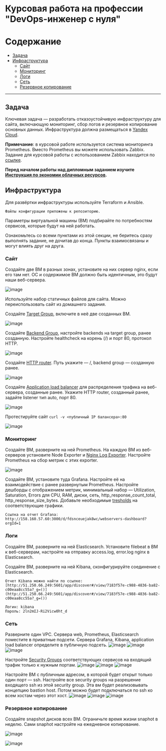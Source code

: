 #  Курсовая работа на профессии "DevOps-инженер с нуля"

Содержание
==========
* [Задача](#Задача)
* [Инфраструктура](#Инфраструктура)
    * [Сайт](#Сайт)
    * [Мониторинг](#Мониторинг)
    * [Логи](#Логи)
    * [Сеть](#Сеть)
    * [Резервное копирование](#Резервное-копирование)

---------
## Задача
Ключевая задача — разработать отказоустойчивую инфраструктуру для сайта, включающую мониторинг, сбор логов и резервное копирование основных данных. Инфраструктура должна размещаться в [Yandex Cloud](https://cloud.yandex.com/).

**Примечание**: в курсовой работе используется система мониторинга Prometheus. Вместо Prometheus вы можете использовать Zabbix. Задание для курсовой работы с использованием Zabbix находится по [ссылке](https://github.com/netology-code/fops-sysadm-diplom/blob/diplom-zabbix/README.md).

**Перед началом работы над дипломным заданием изучите [Инструкция по экономии облачных ресурсов](https://github.com/netology-code/devops-materials/blob/master/cloudwork.MD).**   

## Инфраструктура
Для развёртки инфраструктуры используйте Terraform и Ansible. 

````
Файлы конфигурации приложены к репозиторию.

````

Параметры виртуальной машины (ВМ) подбирайте по потребностям сервисов, которые будут на ней работать. 

Ознакомьтесь со всеми пунктами из этой секции, не беритесь сразу выполнять задание, не дочитав до конца. Пункты взаимосвязаны и могут влиять друг на друга.

### Сайт
Создайте две ВМ в разных зонах, установите на них сервер nginx, если его там нет. ОС и содержимое ВМ должно быть идентичным, это будут наши веб-сервера.

![image](https://github.com/user-attachments/assets/9719055a-c0f4-4b37-992a-65f1d20358df)


Используйте набор статичных файлов для сайта. Можно переиспользовать сайт из домашнего задания.

Создайте [Target Group](https://cloud.yandex.com/docs/application-load-balancer/concepts/target-group), включите в неё две созданных ВМ.

![image](https://github.com/user-attachments/assets/500bdcc3-fe40-4d96-8ae6-e9e37b44eeaf)

Создайте [Backend Group](https://cloud.yandex.com/docs/application-load-balancer/concepts/backend-group), настройте backends на target group, ранее созданную. Настройте healthcheck на корень (/) и порт 80, протокол HTTP.

![image](https://github.com/user-attachments/assets/b8c5ae6e-7290-4279-acd3-609ddcc2329f)


Создайте [HTTP router](https://cloud.yandex.com/docs/application-load-balancer/concepts/http-router). Путь укажите — /, backend group — созданную ранее.

![image](https://github.com/user-attachments/assets/e7ba791b-d6a3-4356-a836-17c7215868c2)

Создайте [Application load balancer](https://cloud.yandex.com/en/docs/application-load-balancer/) для распределения трафика на веб-сервера, созданные ранее. Укажите HTTP router, созданный ранее, задайте listener тип auto, порт 80.

![image](https://github.com/user-attachments/assets/fea5eaa7-19df-424f-992d-ce20b21b88a8)

Протестируйте сайт
`curl -v <публичный IP балансера>:80` 

![image](https://github.com/user-attachments/assets/74cd110c-909d-46fb-b707-1b6be42de111)


### Мониторинг
Создайте ВМ, разверните на ней Prometheus. На каждую ВМ из веб-серверов установите Node Exporter и [Nginx Log Exporter](https://github.com/martin-helmich/prometheus-nginxlog-exporter). Настройте Prometheus на сбор метрик с этих exporter.

![image](https://github.com/user-attachments/assets/3dca8b9f-dad0-44b5-a4e9-7639b453824a)

Создайте ВМ, установите туда Grafana. Настройте её на взаимодействие с ранее развернутым Prometheus. Настройте дешборды с отображением метрик, минимальный набор — Utilization, Saturation, Errors для CPU, RAM, диски, сеть, http_response_count_total, http_response_size_bytes. Добавьте необходимые [tresholds](https://grafana.com/docs/grafana/latest/panels/thresholds/) на соответствующие графики.

````
Ссылка на отчет Grafana: http://158.160.57.60:3000/d/fdsnceuejak8wc/webservers-dashboard?orgId=1
````

### Логи
Cоздайте ВМ, разверните на ней Elasticsearch. Установите filebeat в ВМ к веб-серверам, настройте на отправку access.log, error.log nginx в Elasticsearch.

Создайте ВМ, разверните на ней Kibana, сконфигурируйте соединение с Elasticsearch.

````
Отчет Kibana можно найти по ссылке: [http://51.250.66.249:5601/app/discover#/view/7183f57e-c988-4836-ba82-c00eaa8cc55a?_g=()](http://51.250.66.249:5601/app/discover#/view/7183f57e-c988-4836-ba82-c00eaa8cc55a?_g=())

Логин: kibana
Пароль: 2ln2mIJ-Ri2Vicw0ht_d

````

### Сеть
Разверните один VPC. Сервера web, Prometheus, Elasticsearch поместите в приватные подсети. Сервера Grafana, Kibana, application load balancer определите в публичную подсеть.
![image](https://github.com/user-attachments/assets/ae46c9a3-5a2d-496e-a86a-568a4d91465d)
![image](https://github.com/user-attachments/assets/001a2664-59ca-4026-ac63-d899e78d632a)
![image](https://github.com/user-attachments/assets/906e6ca9-47a5-4bf6-9cb6-cb17c9c85a6b)


Настройте [Security Groups](https://cloud.yandex.com/docs/vpc/concepts/security-groups) соответствующих сервисов на входящий трафик только к нужным портам.
![image](https://github.com/user-attachments/assets/689e3f70-1089-470e-8aa9-2455ffb031fd)
![image](https://github.com/user-attachments/assets/56218985-f6df-4609-a386-291f2de1397f)
![image](https://github.com/user-attachments/assets/b779ef06-d065-4980-b6c8-391ba7fb9fbb)

Настройте ВМ с публичным адресом, в которой будет открыт только один порт — ssh. Настройте все security groups на разрешение входящего ssh из этой security group. Эта вм будет реализовывать концепцию bastion host. Потом можно будет подключаться по ssh ко всем хостам через этот хост.
![image](https://github.com/user-attachments/assets/f31fcc1e-f2f3-43d1-96c5-c31859db305b)
![image](https://github.com/user-attachments/assets/a2ae7345-9c46-4ee3-8dee-095c00fa16da)
![image](https://github.com/user-attachments/assets/1ddab878-14aa-44b6-a3c2-ba293dfbcdb5)


### Резервное копирование
Создайте snapshot дисков всех ВМ. Ограничьте время жизни snaphot в неделю. Сами snaphot настройте на ежедневное копирование.


![image](https://github.com/user-attachments/assets/2bddb1c0-9766-46d4-adee-913c21844877)

![image](https://github.com/user-attachments/assets/301ec8e5-8447-4d26-91d5-79fbf3f5b7c7)


